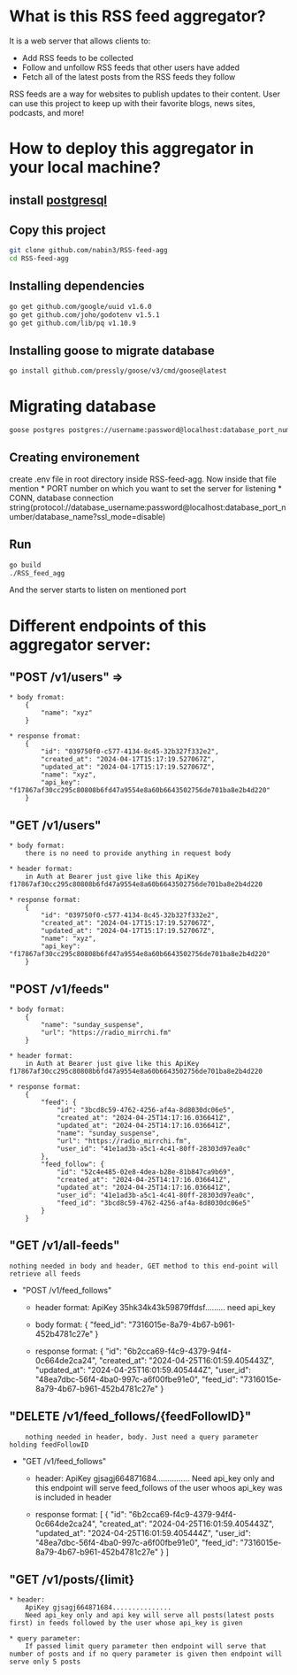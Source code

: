 # What is this RSS feed aggregator?
It is a web server that allows clients to:

* Add RSS feeds to be collected
* Follow and unfollow RSS feeds that other users have added
* Fetch all of the latest posts from the RSS feeds they follow

RSS feeds are a way for websites to publish updates to their content. User can use this project to keep up with their favorite blogs, news sites, podcasts, and more!

# How to deploy this aggregator in your local machine?
## install [postgresql](postgresql.org)

## Copy this project

```bash
git clone github.com/nabin3/RSS-feed-agg
cd RSS-feed-agg
```

## Installing dependencies 
```bash
go get github.com/google/uuid v1.6.0
go get github.com/joho/godotenv v1.5.1
go get github.com/lib/pq v1.10.9
```

## Installing goose to migrate database
```bash
go install github.com/pressly/goose/v3/cmd/goose@latest
```

# Migrating database
```bash
goose postgres postgres://username:password@localhost:database_port_number/database_name up
```

## Creating environement
create .env file in root directory inside RSS-feed-agg. Now inside that file mention
    * PORT number on which you want to set the server for listening 
    * CONN, database connection string(protocol://database_username:password@localhost:database_port_number/database_name?ssl_mode=disable)


## Run
```bash
go build 
./RSS_feed_agg
```

And the server starts to listen on mentioned port

# Different endpoints of this aggregator server:

## "POST /v1/users" =>
    * body fromat:
        {
            "name": "xyz"
        }
    
    * response fromat:
        {
            "id": "039750f0-c577-4134-8c45-32b327f332e2",
            "created_at": "2024-04-17T15:17:19.527067Z",
            "updated_at": "2024-04-17T15:17:19.527067Z",
            "name": "xyz",
            "api_key": "f17867af30cc295c80808b6fd47a9554e8a60b6643502756de701ba8e2b4d220"
        }

## "GET /v1/users"
    * body format:
        there is no need to provide anything in request body
    
    * header format:
        in Auth at Bearer just give like this ApiKey  f17867af30cc295c80808b6fd47a9554e8a60b6643502756de701ba8e2b4d220
    
    * response format: 
        {
            "id": "039750f0-c577-4134-8c45-32b327f332e2",
            "created_at": "2024-04-17T15:17:19.527067Z",
            "updated_at": "2024-04-17T15:17:19.527067Z",
            "name": "xyz",
            "api_key": "f17867af30cc295c80808b6fd47a9554e8a60b6643502756de701ba8e2b4d220"
        }

## "POST /v1/feeds"
    * body format:
        {
            "name": "sunday_suspense",
            "url": "https://radio_mirrchi.fm"
        }

    * header format:
        in Auth at Bearer just give like this ApiKey  f17867af30cc295c80808b6fd47a9554e8a60b6643502756de701ba8e2b4d220

    * response format:
        {
            "feed": {
                "id": "3bcd8c59-4762-4256-af4a-8d8030dc06e5",
                "created_at": "2024-04-25T14:17:16.036641Z",
                "updated_at": "2024-04-25T14:17:16.036641Z",
                "name": "sunday_suspense",
                "url": "https://radio_mirrchi.fm",
                "user_id": "41e1ad3b-a5c1-4c41-80ff-28303d97ea0c"
            },
            "feed_follow": {
                "id": "52c4e485-02e8-4dea-b28e-81b847ca9b69",
                "created_at": "2024-04-25T14:17:16.036641Z",
                "updated_at": "2024-04-25T14:17:16.036641Z",
                "user_id": "41e1ad3b-a5c1-4c41-80ff-28303d97ea0c",
                "feed_id": "3bcd8c59-4762-4256-af4a-8d8030dc06e5"
            }
        }

## "GET /v1/all-feeds"
    nothing needed in body and header, GET method to this end-point will retrieve all feeds

* "POST /v1/feed_follows"
    * header format: 
        ApiKey 35hk34k43k59879ffdsf.........
        need api_key

    * body format:
        {
            "feed_id": "7316015e-8a79-4b67-b961-452b4781c27e"
        }

    * response format:
        {
            "id": "6b2cca69-f4c9-4379-94f4-0c664de2ca24",
            "created_at": "2024-04-25T16:01:59.405443Z",
            "updated_at": "2024-04-25T16:01:59.405444Z",
            "user_id": "48ea7dbc-56f4-4ba0-997c-a6f00fbe91e0",
            "feed_id": "7316015e-8a79-4b67-b961-452b4781c27e"
        }

## "DELETE /v1/feed_follows/{feedFollowID}"
        nothing needed in header, body. Just need a query parameter holding feedFollowID

* "GET /v1/feed_follows"
    * header: 
        ApiKey gjsagj664871684...............
        Need api_key only and this endpoint will serve feed_follows of the user whoos api_key was is included in header

    * response format:
        [
            {
                "id": "6b2cca69-f4c9-4379-94f4-0c664de2ca24",
                "created_at": "2024-04-25T16:01:59.405443Z",
                "updated_at": "2024-04-25T16:01:59.405444Z",
                "user_id": "48ea7dbc-56f4-4ba0-997c-a6f00fbe91e0",
                "feed_id": "7316015e-8a79-4b67-b961-452b4781c27e"
            }
        ]

## "GET /v1/posts/{limit}
    * header:
        ApiKey gjsagj664871684...............
        Need api_key only and api key will serve all posts(latest posts first) in feeds followed by the user whose api_key is given     
    
    * query parameter:
        If passed limit query parameter then endpoint will serve that number of posts and if no query parameter is given then endpoint will serve only 5 posts
